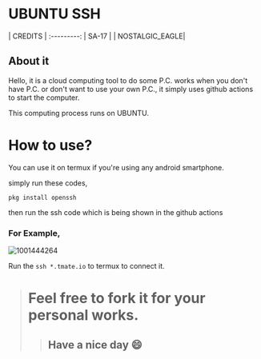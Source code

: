 # UBUNTU SSH

  | CREDITS |
  :---------:
  |  SA-17  |
  | NOSTALGIC_EAGLE|
  
## About it
Hello, it is a cloud computing tool to do some P.C. works when you don't have P.C. or don't want to use your own P.C., it simply uses github actions to start the computer.

This computing process runs on UBUNTU.

# How to use?
You can use it on termux if you're using any android smartphone.

simply run these codes,
```
pkg install openssh
```
then run the ssh code which is being shown in the github actions

### For Example,
![1001444264](https://github.com/user-attachments/assets/94cccc7b-6045-449b-b6fd-30856335c762)

Run the ` ssh *.tmate.io ` to termux to connect it.


> # Feel free to fork it for your personal works.
>> ## Have a nice day 😄
